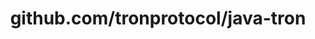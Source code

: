 ---
layout: post
title: github.com/tronprotocol/java-tron
categories: link
tags: [انگلیسی, برنامه‌نویسی]
---